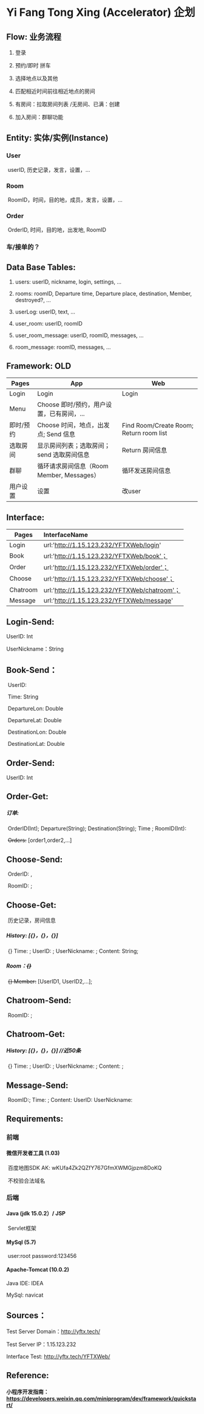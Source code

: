 #  Yi Fang Tong Xing (Accelerator) 企划

## Flow: 业务流程

1. 登录

2. 预约/即时 拼车

3. 选择地点以及其他

4. 匹配相近时间前往相近地点的房间

5. 有房间：拉取房间列表 /无房间、已满：创建

6. 加入房间：群聊功能



## Entity: 实体/实例(Instance)

### User

​	userID, 历史记录，发言，设置，...

### Room

​	RoomID，时间，目的地，成员，发言，设置，...

### Order

​	OrderID, 时间，目的地，出发地, RoomID

### 车/接单的？



## Data Base Tables:

1. users: userID, nickname, login, settings, ...

2. rooms: roomID, Departure time, Departure place, destination, Member, destroyed?, ...

3. userLog: userID, text, ... 

4. user_room: userID, roomID

5. user_room_message: userID, roomID, messages, ...

6. room_message: roomID, messages, ...

   

## Framework:  OLD

| Pages     | App                                        | Web                                     |
| --------- | ------------------------------------------ | --------------------------------------- |
| Login     | Login                                      | Login                                   |
| Menu      | Choose 即时/预约，用户设置，已有房间，...  |                                         |
| 即时/预约 | Choose 时间，地点，出发点; Send 信息       | Find Room/Create Room; Return room list |
| 选取房间  | 显示房间列表；选取房间； send 选取房间信息 | Return 房间信息                         |
| 群聊      | 循环请求房间信息（Room Member, Messages）  | 循环发送房间信息                        |
| 用户设置  | 设置                                       | 改user                                  |



## Interface:

| Pages    | InterfaceName                                |
| -------- | :------------------------------------------- |
| Login    | url:'http://1.15.123.232/YFTXWeb/login'      |
| Book     | url:'http://1.15.123.232/YFTXWeb/book'；     |
| Order    | url:'http://1.15.123.232/YFTXWeb/order'；    |
| Choose   | url:'http://1.15.123.232/YFTXWeb/choose'；   |
| Chatroom | url:'http://1.15.123.232/YFTXWeb/chatroom'； |
| Message  | url:'http://1.15.123.232/YFTXWeb/message'    |

## Login-Send:

UserID: Int

UserNickname：String

## Book-Send：

​	UserID: 	

​	Time:  String

​	DepartureLon: Double

​	DepartureLat: Double

​	DestinationLon: Double

​	DestinationLat: Double

## Order-Send:

UserID: Int

## Order-Get:

#####  	订单: 

​		OrderID(Int); Departure(String); Destination(String); Time ; RoomID(Int):

​	~~Orders:~~ [order1,order2,...]

## Choose-Send:

​	 OrderID: ,

​	 RoomID: ;

## Choose-Get:

​	历史记录，房间信息

##### 		History: [{}，{}，{}]

​		{} Time: ; UserID: ; UserNickname: ; Content: String; 

##### 		Room：~~{}~~

​		~~{} Member:~~ [UserID1, UserID2,...]; 

## Chatroom-Send:

​		 RoomID: ;

## Chatroom-Get:

##### 		History: [{}，{}，{}] //近50条

​		{} Time: ; UserID: ; UserNickname: ; Content: ; 



## Message-Send:

​	RoomID:; Time: ; Content: UserID: UserNickname:



## Requirements:

### 前端

#### 微信开发者工具 (1.03)

​	百度地图SDK AK: wKUfa4Zk2QZfY767GfmXWMGjpzm8DoKQ

​	不校验合法域名

### 后端

#### Java (jdk 15.0.2）/ JSP

​	Servlet框架

#### MySql (5.7) 

​	user:root password:123456

#### Apache-Tomcat (10.0.2)	



Java IDE: IDEA

MySql: navicat



## Sources：

Test Server Domain：http://yftx.tech/

Test Server IP：1.15.123.232

Interface Test:  http://yftx.tech/YFTXWeb/



## Reference:

#### 小程序开发指南：https://developers.weixin.qq.com/miniprogram/dev/framework/quickstart/

